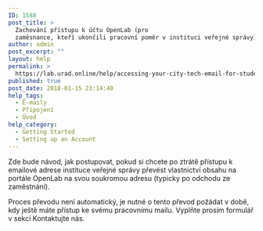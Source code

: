 ```yaml
---
ID: 1588
post_title: >
  Zachování přístupu k účtu OpenLab (pro
  zaměsnance, kteří ukončili pracovní poměr v instituci veřejné správy)
author: admin
post_excerpt: ""
layout: help
permalink: >
  https://lab.urad.online/help/accessing-your-city-tech-email-for-students-and-alumni/
published: true
post_date: 2018-01-15 23:14:40
help_tags:
  - E-maily
  - Připojení
  - Úvod
help_category:
  - Getting Started
  - Setting up an Account
---
```

Zde bude návod, jak postupovat, pokud si chcete po ztrátě přístupu k emailové adrese instituce veřejné správy převést vlastnictví obsahu na portále OpenLab na svou soukromou adresu (typicky po odchodu ze zaměstnání).

Proces převodu není automatický, je nutné o tento převod požádat v době, kdy ještě máte přístup ke svému pracovnímu mailu. Vyplňte prosím formulář v sekci Kontaktujte nás.
